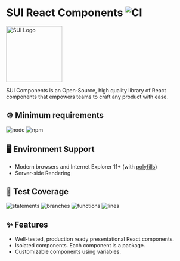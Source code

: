 # SUI React Components ![CI](https://github.com/SUI-Components/sui-components/workflows/CI/badge.svg)

<img src="https://avatars2.githubusercontent.com/u/13288987?s=200&v=4" alt="SUI Logo" width="150">

SUI Components is an Open-Source, high quality library of React components that empowers teams to craft any product with ease.

## ⚙️ Minimum requirements
![node](https://shields.io/badge/node-v16+-lightgray?logo=nodedotjs&logoWidth=20&style=for-the-badge)
![npm](https://shields.io/badge/npm-v7+-lightgrey?logo=npm&logoWidth=20&style=for-the-badge)

## 🖥 Environment Support

- Modern browsers and Internet Explorer 11+ (with [polyfills](https://github.com/SUI-Components/sui/tree/master/packages/sui-polyfills))
- Server-side Rendering

## 🧪 Test Coverage

![statements](https://shields.io/badge/statements-67.25%25-red)
![branches](https://shields.io/badge/branches-50.36%25-AA0000)
![functions](https://shields.io/badge/functions-50.92%25-AA0000)
![lines](https://shields.io/badge/lines-69.16%25-red)

## ✨ Features

- Well-tested, production ready presentational React components.
- Isolated components. Each component is a package.
- Customizable components using variables.

